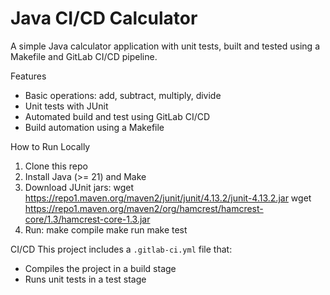 # Java CI/CD Calculator

A simple Java calculator application with unit tests, built and tested using a Makefile and GitLab CI/CD pipeline.

Features

- Basic operations: add, subtract, multiply, divide
- Unit tests with JUnit
- Automated build and test using GitLab CI/CD
- Build automation using a Makefile

How to Run Locally

1. Clone this repo
2. Install Java (>= 21) and Make
3. Download JUnit jars:
   wget https://repo1.maven.org/maven2/junit/junit/4.13.2/junit-4.13.2.jar
   wget https://repo1.maven.org/maven2/org/hamcrest/hamcrest-core/1.3/hamcrest-core-1.3.jar
4. Run:
   make compile
   make run
   make test


CI/CD
This project includes a `.gitlab-ci.yml` file that:
- Compiles the project in a build stage
- Runs unit tests in a test stage


